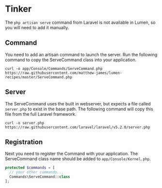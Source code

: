 # Tinker

The `php artisan serve` command from Laravel is not available in Lumen, so you will need to add it manually.

## Command

You need to add an artisan command to launch the server.  Run the following command to copy the ServeCommand class into your application.

```
curl -o app/Console/Commands/ServeCommand.php https://raw.githubusercontent.com/matthew-james/lumen-recipes/master/ServeCommand.php
```

## Server

The ServeCommand uses the built in webserver, but expects a file called `server.php` to exist in the base path.  The following command will copy this file from the full Laravel framework.

```
curl -o server.php https://raw.githubusercontent.com/laravel/laravel/v5.2.0/server.php
```

## Registration

Next you need to register the Command with your application.  The ServeCommand class name should be added to `app/Console/Kernel.php`.

```php
protected $commands = [
  // your other commands...
  Commands\ServeCommand::class
];
```
